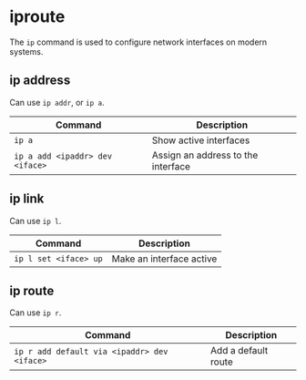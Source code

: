 # iproute

The `ip` command is used to configure network interfaces on modern systems.

## ip address

Can use `ip addr`, or `ip a`.

| Command | Description |
|---------|-------------|
| `ip a` | Show active interfaces |
| `ip a add <ipaddr> dev <iface>` | Assign an address to the interface |

## ip link

Can use `ip l`.

| Command | Description |
|---------|-------------|
| `ip l set <iface> up` | Make an interface active |

## ip route

Can use `ip r`.

| Command | Description |
|---------|-------------|
| `ip r add default via <ipaddr> dev <iface>` | Add a default route |
 
